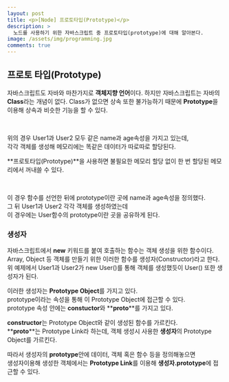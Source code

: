```yaml
---
layout: post
title: <p>[Node] 프로토타입(Prototype)</p>
description: >
  노드를 사용하기 위한 자바스크립트 중 프로토타입(prototype)에 대해 알아본다.
image: /assets/img/programming.jpg
comments: true
---
```

<head>
  <link rel="stylesheet" type="text/css" href="../../assets/css/obsidian.css" />
</head>

<h2>프로토 타입(Prototype)</h2>

자바스크립트도 자바와 마찬가지로 **객체지향 언어**이다. 하지만 자바스크립트는 자바의 **Class**라는 개념이 없다.
Class가 없으면 상속 또한 불가능하기 때문에 **Prototype**을 이용해 상속과 비슷한 기능을 할 수 있다.

<br>
<script src="https://gist.github.com/po9357/df8f6fc49e06a538a8f1cb3b371bfa03.js"></script>

위의 경우 User1과 User2 모두 같은 name과 age속성을 가지고 있는데, <br>
각각 객체를 생성해 메모리에는 똑같은 데이터가 따로따로 할당된다.

**프로토타입(Prototype)**을 사용하면 불필요한 메모리 할당 없이 한 번 할당된 메모리에서 꺼내쓸 수 있다.

<br>
<script src="https://gist.github.com/po9357/b6f6b7d60157db4500b5310702cf44a5.js"></script>

이 경우 함수를 선언한 뒤에 prototype이란 곳에 name과 age속성을 정의했다.<br>
그 뒤 User1과 User2 각각 객체를 생성하였는데<br> 
이 경우에는 User함수의 prototype이란 곳을 공유하게 된다.<br>

### 생성자

자바스크립트에서 **new** 키워드를 붙여 호출하는 함수는 객체 생성을 위한 함수이다.<br>
Array, Object 등 객체를 만들기 위한 이러한 함수를 생성자(Constructor)라고 한다.<br>
위 예제에서 User1과 User2가 new User()를 통해 객체를 생성했듯이 User() 또한 생성자가 된다.

이러한 생성자는 **Prototype Object**를 가지고 있다.<br>
prototype이라는 속성을 통해 이 Prototype Object에 접근할 수 있다.<br>
prototype 속성 안에는 **constuctor**와 **__proto__**를 가지고 있다. 

**constructor**는 Prototype Object와 같이 생성된 함수를 가르킨다.<br>
**__proto__**는 Prototype Link라 하는데, 객체 생성시 사용한 **생성자**의 Prototype Object를 가르킨다. 

따라서 생성자의 **prototype**안에 데이터, 객체 혹은 함수 등을 정의해놓으면 <br>
생성자이용해 생성한 객체에서는 **Prototype Link**를 이용해 **생성자.prototype**에 접근할 수 있다.